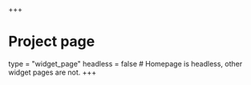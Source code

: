 +++
# Project page
type = "widget_page"
headless = false  # Homepage is headless, other widget pages are not.
+++
